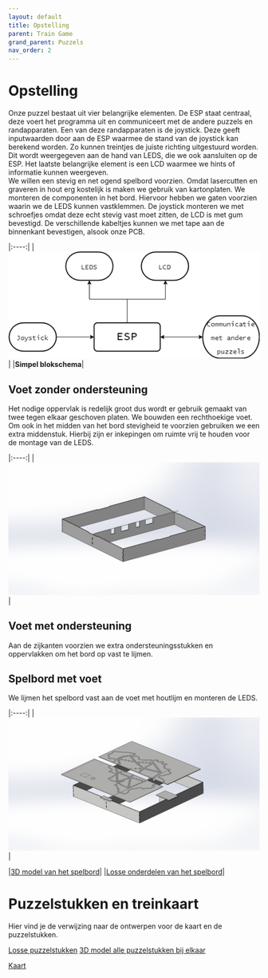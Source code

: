 ```yaml
---
layout: default
title: Opstelling
parent: Train Game
grand_parent: Puzzels
nav_order: 2
---
```

# Opstelling

Onze puzzel bestaat uit vier belangrijke elementen. De ESP staat centraal, deze voert het programma uit en communiceert met de andere puzzels en randapparaten. Een van deze randapparaten is de joystick. Deze geeft inputwaarden door aan de ESP waarmee de stand van de joystick kan berekend worden. Zo kunnen treintjes de juiste richting uitgestuurd worden. Dit wordt weergegeven aan de hand van LEDS, die we ook aansluiten op de ESP. Het laatste belangrijke element is een LCD waarmee we hints of informatie kunnen weergeven. \
We willen een stevig en net ogend spelbord voorzien. Omdat lasercutten en graveren in hout erg kostelijk is maken we gebruik van kartonplaten. We monteren de componenten in het bord. Hiervoor hebben we gaten voorzien waarin we de LEDS kunnen vastklemmen. De joystick monteren we met schroefjes omdat deze echt stevig vast moet zitten, de LCD is met gum bevestigd. De verschillende kabeltjes kunnen we met tape aan de binnenkant bevestigen, alsook onze PCB. 


|:----:|
|![Simpel Blokschema](Blokschema_simpel.png)|
|**Simpel blokschema**|


## Voet zonder ondersteuning
Het nodige oppervlak is redelijk groot dus wordt er gebruik gemaakt van twee tegen elkaar geschoven platen. We bouwden een rechthoekige voet. Om ook in het midden van het bord stevigheid te voorzien gebruiken we een extra middenstuk. Hierbij zijn er inkepingen om ruimte vrij te houden voor de montage van de LEDS.

|:----:|
|![](BoxZonder.png)|




## Voet met ondersteuning
Aan de zijkanten voorzien we extra ondersteuningsstukken en oppervlakken om het bord op vast te lijmen.




## Spelbord met voet

We lijmen het spelbord vast aan de voet met houtlijm en monteren de LEDS.


|:----:|
|![](Totaal.png)|

|[3D model van het spelbord](https://github.com/PLAN-IT-B/BachelorProefWristbands/blob/main/3D-ontwerp/caseWristband.STL)|
|[Losse onderdelen van het spelbord](https://github.com/PLAN-IT-B/BachelorProefTrainGame/tree/main/Verslag/3D-modellen/Bouwonderdelen%20Spelbord)|


# Puzzelstukken en treinkaart

Hier vind je de verwijzing naar de ontwerpen voor de kaart en de puzzelstukken.

[Losse puzzelstukken](https://github.com/PLAN-IT-B/BachelorProefTrainGame/tree/main/Verslag/3D-modellen/Puzzelstukken)
[3D model alle puzzelstukken bij elkaar]( LINK!!)

[Kaart](https://raw.githubusercontent.com/PLAN-IT-B/BachelorProefTrainGame/d1aae0b3da5e17633741de972cf2262c620becd9/Verslag/Afbeeldingen/PUZZEL_KAART.svg)